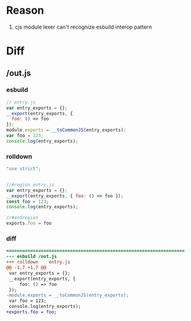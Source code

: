 # Reason
1. cjs module lexer can't recognize esbuild interop pattern
# Diff
## /out.js
### esbuild
```js
// entry.js
var entry_exports = {};
__export(entry_exports, {
  foo: () => foo
});
module.exports = __toCommonJS(entry_exports);
var foo = 123;
console.log(entry_exports);
```
### rolldown
```js
"use strict";


//#region entry.js
var entry_exports = {};
__export(entry_exports, { foo: () => foo });
const foo = 123;
console.log(entry_exports);

//#endregion
exports.foo = foo
```
### diff
```diff
===================================================================
--- esbuild	/out.js
+++ rolldown	entry.js
@@ -1,7 +1,7 @@
 var entry_exports = {};
 __export(entry_exports, {
     foo: () => foo
 });
-module.exports = __toCommonJS(entry_exports);
 var foo = 123;
 console.log(entry_exports);
+exports.foo = foo;

```